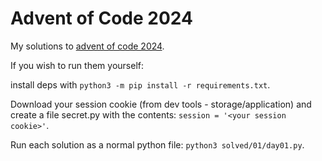 # Advent of Code 2024

My solutions to [advent of code 2024](https://adventofcode.com/2024).

If you wish to run them yourself:

install deps with `python3 -m pip install -r requirements.txt`.

Download your session cookie (from dev tools - storage/application) and create a file secret.py with the contents:
`session = '<your session cookie>'`.

Run each solution as a normal python file: `python3 solved/01/day01.py`.
